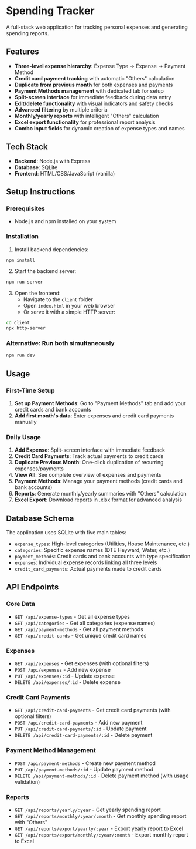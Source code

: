 # Spending Tracker

A full-stack web application for tracking personal expenses and generating spending reports.

## Features

- **Three-level expense hierarchy**: Expense Type → Expense → Payment Method
- **Credit card payment tracking** with automatic "Others" calculation  
- **Duplicate from previous month** for both expenses and payments
- **Payment Methods management** with dedicated tab for setup
- **Split-screen interface** for immediate feedback during data entry
- **Edit/delete functionality** with visual indicators and safety checks
- **Advanced filtering** by multiple criteria
- **Monthly/yearly reports** with intelligent "Others" calculation
- **Excel export functionality** for professional report analysis
- **Combo input fields** for dynamic creation of expense types and names

## Tech Stack

- **Backend**: Node.js with Express
- **Database**: SQLite
- **Frontend**: HTML/CSS/JavaScript (vanilla)

## Setup Instructions

### Prerequisites
- Node.js and npm installed on your system

### Installation

1. Install backend dependencies:
```bash
npm install
```

2. Start the backend server:
```bash
npm run server
```

3. Open the frontend:
   - Navigate to the `client` folder
   - Open `index.html` in your web browser
   - Or serve it with a simple HTTP server:
```bash
cd client
npx http-server
```

### Alternative: Run both simultaneously
```bash
npm run dev
```

## Usage

### First-Time Setup
1. **Set up Payment Methods**: Go to "Payment Methods" tab and add your credit cards and bank accounts
2. **Add first month's data**: Enter expenses and credit card payments manually

### Daily Usage  
1. **Add Expense**: Split-screen interface with immediate feedback
2. **Credit Card Payments**: Track actual payments to credit cards
3. **Duplicate Previous Month**: One-click duplication of recurring expenses/payments
4. **View All**: See complete overview of expenses and payments
5. **Payment Methods**: Manage your payment methods (credit cards and bank accounts)
6. **Reports**: Generate monthly/yearly summaries with "Others" calculation
7. **Excel Export**: Download reports in .xlsx format for advanced analysis

## Database Schema

The application uses SQLite with five main tables:
- `expense_types`: High-level categories (Utilities, House Maintenance, etc.)
- `categories`: Specific expense names (DTE Heyward, Water, etc.)
- `payment_methods`: Credit cards and bank accounts with type specification
- `expenses`: Individual expense records linking all three levels
- `credit_card_payments`: Actual payments made to credit cards

## API Endpoints

### Core Data
- `GET /api/expense-types` - Get all expense types
- `GET /api/categories` - Get all categories (expense names)
- `GET /api/payment-methods` - Get all payment methods
- `GET /api/credit-cards` - Get unique credit card names

### Expenses
- `GET /api/expenses` - Get expenses (with optional filters)
- `POST /api/expenses` - Add new expense
- `PUT /api/expenses/:id` - Update expense  
- `DELETE /api/expenses/:id` - Delete expense

### Credit Card Payments
- `GET /api/credit-card-payments` - Get credit card payments (with optional filters)
- `POST /api/credit-card-payments` - Add new payment
- `PUT /api/credit-card-payments/:id` - Update payment
- `DELETE /api/credit-card-payments/:id` - Delete payment

### Payment Method Management
- `POST /api/payment-methods` - Create new payment method
- `PUT /api/payment-methods/:id` - Update payment method
- `DELETE /api/payment-methods/:id` - Delete payment method (with usage validation)

### Reports
- `GET /api/reports/yearly/:year` - Get yearly spending report
- `GET /api/reports/monthly/:year/:month` - Get monthly spending report with "Others"
- `GET /api/reports/export/yearly/:year` - Export yearly report to Excel
- `GET /api/reports/export/monthly/:year/:month` - Export monthly report to Excel
